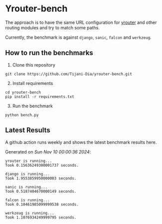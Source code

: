 # Yrouter-bench

The approach is to have the same URL configuration for [yrouter](https://github.com/Tijani-Dia/yrouter) and other routing modules and try to match some paths.

Currently, the benchmark is against `django`, `sanic`, `falcon` and `werkzeug`.

## How to run the benchmarks

1. Clone this repository

```shell
git clone https://github.com/Tijani-Dia/yrouter-bench.git
```

2. Install requirements

```shell
cd yrouter-bench
pip install -r requirements.txt
```

3. Run the benchmark

```shell
python bench.py
```

## Latest Results

A github action runs weekly and shows the latest benchmark results here.

Generated on *Sun Nov 10 00:00:36 2024*:

```shell
yrouter is running...
Took 0.15636249300001737 seconds.

django is running...
Took 1.9553859950000003 seconds.

sanic is running...
Took 0.5187404670000149 seconds.

falcon is running...
Took 0.10461985099999538 seconds.

werkzeug is running...
Took 1.1076934249999795 seconds.

```